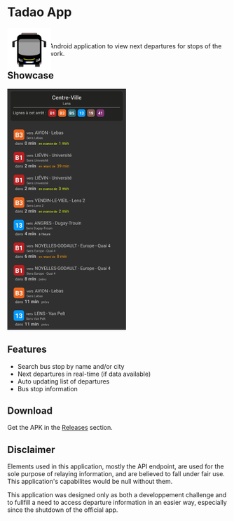 # Tadao App
<img src="img/bus.png" style="width: 100px; height: 100px; position: absolute; top: 5; right: 5;" title="bus icon"> 

<img src="https://img.shields.io/badge/Java%20-%23E00033.svg?&style=for-the-badge&logo=java&logoColor=white">

A simple Java Android application to view next departures for stops of the [Tadao](https://tadao.fr/) bus network.

## Showcase

<img src="img/screenshot.jpg" style="height: 550px" title="app screenshot">


## Features

- Search bus stop by name and/or city
- Next departures in real-time (if data available)
- Auto updating list of departures
- Bus stop information

## Download

Get the APK in the [Releases](https://github.com/MeijiRestored/TadaoApp/releases) section.

## Disclaimer

Elements used in this application, mostly the API endpoint, are used for the sole purpose of relaying information, and are believed to fall under fair use. This application's capabilites would be null without them.

This application was designed only as both a developpement challenge and to fullfill a need to access departure information in an easier way, especially since the shutdown of the official app.
